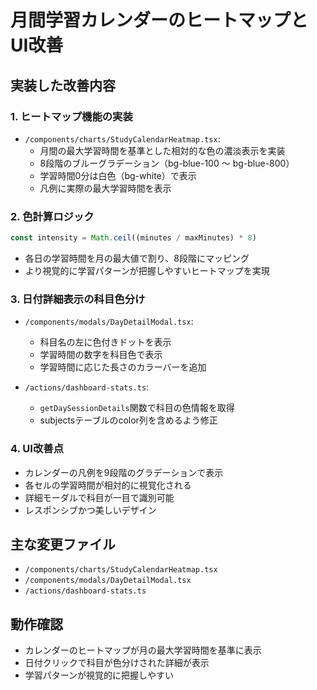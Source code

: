 # 月間学習カレンダーのヒートマップとUI改善

## 実装した改善内容

### 1. ヒートマップ機能の実装
- `/components/charts/StudyCalendarHeatmap.tsx`:
  - 月間の最大学習時間を基準とした相対的な色の濃淡表示を実装
  - 8段階のブルーグラデーション（bg-blue-100 〜 bg-blue-800）
  - 学習時間0分は白色（bg-white）で表示
  - 凡例に実際の最大学習時間を表示

### 2. 色計算ロジック
```typescript
const intensity = Math.ceil((minutes / maxMinutes) * 8)
```
- 各日の学習時間を月の最大値で割り、8段階にマッピング
- より視覚的に学習パターンが把握しやすいヒートマップを実現

### 3. 日付詳細表示の科目色分け
- `/components/modals/DayDetailModal.tsx`:
  - 科目名の左に色付きドットを表示
  - 学習時間の数字を科目色で表示
  - 学習時間に応じた長さのカラーバーを追加

- `/actions/dashboard-stats.ts`:
  - `getDaySessionDetails`関数で科目の色情報を取得
  - subjectsテーブルのcolor列を含めるよう修正

### 4. UI改善点
- カレンダーの凡例を9段階のグラデーションで表示
- 各セルの学習時間が相対的に視覚化される
- 詳細モーダルで科目が一目で識別可能
- レスポンシブかつ美しいデザイン

## 主な変更ファイル
- `/components/charts/StudyCalendarHeatmap.tsx`
- `/components/modals/DayDetailModal.tsx`
- `/actions/dashboard-stats.ts`

## 動作確認
- カレンダーのヒートマップが月の最大学習時間を基準に表示
- 日付クリックで科目が色分けされた詳細が表示
- 学習パターンが視覚的に把握しやすい